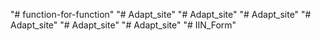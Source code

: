 "# function-for-function" 
"# Adapt_site" 
"# Adapt_site" 
"# Adapt_site" 
"# Adapt_site" 
"# Adapt_site" 
"# Adapt_site" 
"# IIN_Form" 
